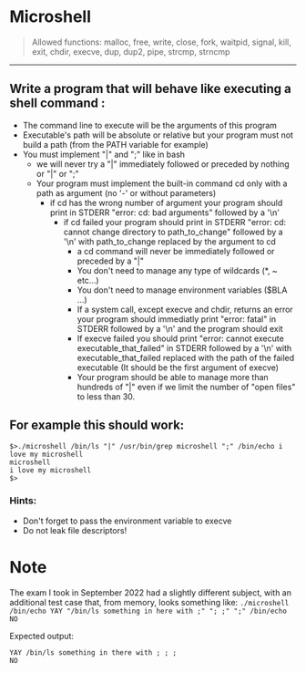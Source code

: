 # Microshell

> Allowed functions: malloc, free, write, close, fork, waitpid, signal, kill, exit, chdir, execve, dup, dup2, pipe, strcmp, strncmp
--------------------------------------------------------------------------------------

## Write a program that will behave like executing a shell command :
- The command line to execute will be the arguments of this program
- Executable's path will be absolute or relative but your program must not build a path (from the PATH variable for example)
- You must implement "|" and ";" like in bash
	- we will never try a "|" immediately followed or preceded by nothing or "|" or ";"
	- Your program must implement the built-in command cd only with a path as argument (no '-' or without parameters)
		- if cd has the wrong number of argument your program should print in STDERR "error: cd: bad arguments" followed by a '\n'
			- if cd failed your program should print in STDERR "error: cd: cannot change directory to path_to_change" followed by a '\n' with path_to_change replaced by the argument to cd
				- a cd command will never be immediately followed or preceded by a "|"
				- You don't need to manage any type of wildcards (*, ~ etc...)
				- You don't need to manage environment variables ($BLA ...)
				- If a system call, except execve and chdir, returns an error your program should immediatly print "error: fatal" in STDERR followed by a '\n' and the program should exit
				- If execve failed you should print "error: cannot execute executable_that_failed" in STDERR followed by a '\n' with executable_that_failed replaced with the path of the failed executable (It should be the first argument of execve)
				- Your program should be able to manage more than hundreds of "|" even if we limit the number of "open files" to less than 30.

## For example this should work:
```
$>./microshell /bin/ls "|" /usr/bin/grep microshell ";" /bin/echo i love my microshell
microshell
i love my microshell
$>
```

### Hints:
- Don't forget to pass the environment variable to execve
- Do not leak file descriptors!

# Note

The exam I took in September 2022 had a slightly different subject, with an additional test case that, from memory, looks something like:
`./microshell /bin/echo YAY "/bin/ls something in here with ;" "; ;" ";" /bin/echo NO`  

Expected output:
```
YAY /bin/ls something in there with ; ; ;
NO
```

